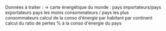 Données à traiter :
-> carte énergétique du monde : pays importateurs/pays exportateurs
                                pays les moins consommateurs / pays les plus consommateurs
                                calcul de la conso d'énergie par habitant par continent
                                calcul du ratio de pertes % à la conso d'énergie du pays
